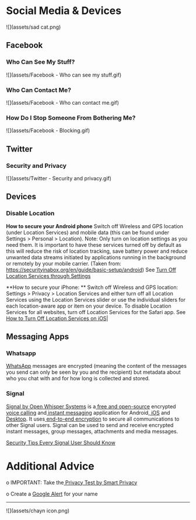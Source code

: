 # Social Media & Devices

![](assets/sad cat.png)

## Facebook

### Who Can See My Stuff?

![](assets/Facebook - Who can see my stuff.gif)



### Who Can Contact Me?

![](assets/Facebook - Who can contact me.gif)



### How Do I Stop Someone From Bothering Me?

![](assets/Facebook - Blocking.gif)




## Twitter

### Security and Privacy

![](assets/Twitter - Security  and privacy.gif)



## Devices

### Disable Location

**How to secure your Android phone** Switch off Wireless and GPS location \(under Location Services\) and mobile data \(this can be found under Settings &gt; Personal &gt; Location\). Note: Only turn on location settings as you need them. It is important to have these services turned off by default  as this will reduce the risk of location tracking, save battery power and reduce unwanted data streams initiated by applications running in the background or remotely by your mobile carrier. (Taken from: https://securityinabox.org/en/guide/basic-setup/android)
See [Turn Off Location Services through Settings](http://www.wikihow.com/Turn-Off-Location-Services-on-an-Android)

**How to secure your iPhone:
**
Switch off Wireless and GPS location: Settings > Privacy > Location Services and either turn off all Location Services using the Location Services slider or use the individual sliders for each location-aware app or item on your device. To disable Location Services for all websites, turn off Location Services for the Safari app.
See [How to Turn Off Location Services on iOS](http://www.tomsguide.com/us/turn-off-location-services-iphone,news-21276.html)|


## Messaging Apps

### Whatsapp

[WhatsApp](https://www.whatsapp.com) messages are encrypted \(meaning the content of the messages you send can only be seen by you and the recipient\) but metadata about who you chat with and for how long is collected and stored.

### Signal

[Signal by Open Whisper Systems](https://whispersystems.org/) is a[ ](https://en.wikipedia.org/wiki/Free_and_open-source_software)[free and open-source](https://en.wikipedia.org/wiki/Free_and_open-source_software&sa=D&ust=1478912695338000&usg=AFQjCNGeZrTk5SpXLtIP8rdwBYKi_EW8ew) encrypted[ voice calling](https://www.google.com/url?q=https://en.wikipedia.org/wiki/Voice_calling&sa=D&ust=1478912695338000&usg=AFQjCNFZgBi7LgOXwClT5w2T3FO0BwXSnQ) and[ instant messaging](https://www.google.com/url?q=https://en.wikipedia.org/wiki/Instant_messaging&sa=D&ust=1478912695339000&usg=AFQjCNHoXsDoewpWnUaxuu0-5F4Aos1H6w) application for Android,[ iOS](https://www.google.com/url?q=https://en.wikipedia.org/wiki/IOS&sa=D&ust=1478912695341000&usg=AFQjCNFFvfrP8d8Z0KOTVQaTMaC7utDpQg) and[ ](https://www.google.com/url?q=https://whispersystems.org/blog/signal-desktop/&sa=D&ust=1478912695341000&usg=AFQjCNH6hD7tXUzlEaQyyQ-CEIIAeu2W2A)[Desktop](https://www.google.com/url?q=https://whispersystems.org/blog/signal-desktop/&sa=D&ust=1478912695342000&usg=AFQjCNHBfEjTHJdIxswAu0yJgUVWeXzROQ). It uses[ ](https://www.google.com/url?q=https://en.wikipedia.org/wiki/End-to-end_encryption&sa=D&ust=1478912695342000&usg=AFQjCNEi5C1kJb__nmiFkCk47K4Umd7rGg)[end-to-end encryption](https://www.google.com/url?q=https://en.wikipedia.org/wiki/End-to-end_encryption&sa=D&ust=1478912695343000&usg=AFQjCNG4Vo3pcqNhwCfVoafL0sdtzb7QHg) to secure all communications to other Signal users. Signal can be used to send and receive encrypted instant messages, group messages, attachments and media messages.

[Security Tips Every Signal User Should Know](https://www.google.com/url?q=https://theintercept.com/2016/07/02/security-tips-every-signal-user-should-know/&sa=D&ust=1478912695344000&usg=AFQjCNEg5QaQwxEpg5CJqH049_FqKIAnYA)

# Additional Advice

o IMPORTANT: Take the[ ](https://www.google.com/url?q=http://smartprivacy.tumblr.com/privacynow&sa=D&ust=1478912695346000&usg=AFQjCNHk6DA9iA5VUGtBxjVsKzxOjBU7sQ)[Privacy Test by Smart Privacy](http://smartprivacy.tumblr.com/privacynow)

o Create a [Google Alert](https://www.google.com/alert) for your name

---
![](assets/chayn icon.png)

